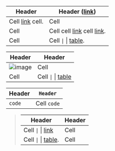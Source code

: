 | Header                  | Header ([link](https://example.com/))                                     |
|-------------------------|---------------------------------------------------------------------------|
| Cell [link][link] cell. | Cell                                                                      |
| Cell                    | Cell cell [link](https://example.com/) cell [link](https://example.com/). |
| Cell                    | Cell `\|` \\| [table][link].                                              |

| Header                         | Header                      |
|--------------------------------|-----------------------------|
| ![image](https://example.com/) | Cell                        |
| Cell                           | Cell `\|` \\| [table][link] |

| Header | `Header`    |
|--------|-------------|
| `code` | Cell `code` |

> | Header                                           | Header |
> |--------------------------------------------------|--------|
> | Cell `\|` \\| [link](https://example.com/ "\\|") | Cell   |
> | Cell `\|` \\| [table][link].                     | Cell   |

[link]: https://example.com

